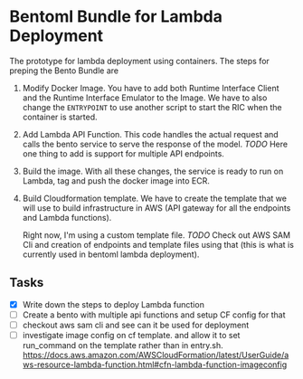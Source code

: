 # Bentoml Bundle for Lambda Deployment

The prototype for lambda deployment using containers. The steps for preping the
Bento Bundle are

1. Modify Docker Image. You have to add both Runtime Interface Client and the
   Runtime Interface Emulator to the Image. We have to also change the
   `ENTRYPOINT` to use another script to start the RIC when the container is
   started. 

2. Add Lambda API Function. This code handles the actual request and calls the
   bento service to serve the response of the model. *TODO* Here one thing to add is
   support for multiple API endpoints. 

3. Build the image. With all these changes, the service is ready to run on
   Lambda, tag and push the docker image into ECR. 

4. Build Cloudformation template. We have to create the template that we will
   use to build infrastructure in AWS (API gateway for all the endpoints and
   Lambda functions). 
   
   Right now, I'm using a custom template file. *TODO* Check out AWS SAM Cli and
   creation of endpoints and template files using that (this is what is
   currently used in bentoml lambda deployment).


## Tasks
- [x] Write down the steps to deploy Lambda function
- [ ] Create a bento with multiple api functions and setup CF config for that 
- [ ] checkout aws sam cli and see can it be used for deployment
- [ ] investigate image config on cf template. and allow it to set run_command on the template rather than in entry.sh.  https://docs.aws.amazon.com/AWSCloudFormation/latest/UserGuide/aws-resource-lambda-function.html#cfn-lambda-function-imageconfig
